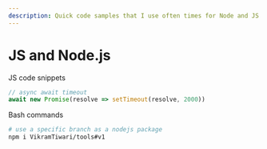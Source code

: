 ```yaml
---
description: Quick code samples that I use often times for Node and JS
---
```


# JS and Node.js

JS code snippets

```javascript
// async await timeout
await new Promise(resolve => setTimeout(resolve, 2000))
```

Bash commands

```bash
# use a specific branch as a nodejs package
npm i VikramTiwari/tools#v1
```



